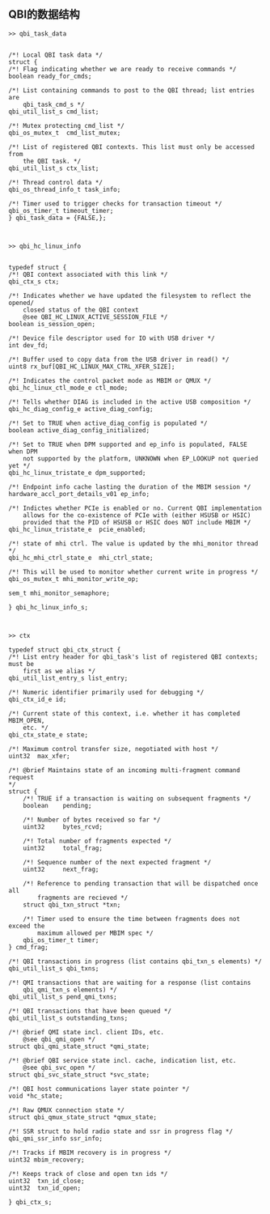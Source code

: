 
## QBI的数据结构

    >> qbi_task_data


    /*! Local QBI task data */
    struct {
    /*! Flag indicating whether we are ready to receive commands */
    boolean ready_for_cmds;

    /*! List containing commands to post to the QBI thread; list entries are
        qbi_task_cmd_s */
    qbi_util_list_s cmd_list;

    /*! Mutex protecting cmd_list */
    qbi_os_mutex_t  cmd_list_mutex;

    /*! List of registered QBI contexts. This list must only be accessed from
        the QBI task. */
    qbi_util_list_s ctx_list;

    /*! Thread control data */
    qbi_os_thread_info_t task_info;

    /*! Timer used to trigger checks for transaction timeout */
    qbi_os_timer_t timeout_timer;
    } qbi_task_data = {FALSE,};



    >> qbi_hc_linux_info


    typedef struct {
    /*! QBI context associated with this link */
    qbi_ctx_s ctx;

    /*! Indicates whether we have updated the filesystem to reflect the opened/
        closed status of the QBI context
        @see QBI_HC_LINUX_ACTIVE_SESSION_FILE */
    boolean is_session_open;

    /*! Device file descriptor used for IO with USB driver */
    int dev_fd;

    /*! Buffer used to copy data from the USB driver in read() */
    uint8 rx_buf[QBI_HC_LINUX_MAX_CTRL_XFER_SIZE];

    /*! Indicates the control packet mode as MBIM or QMUX */
    qbi_hc_linux_ctl_mode_e ctl_mode;

    /*! Tells whether DIAG is included in the active USB composition */
    qbi_hc_diag_config_e active_diag_config;

    /*! Set to TRUE when active_diag_config is populated */
    boolean active_diag_config_initialized;

    /*! Set to TRUE when DPM supported and ep_info is populated, FALSE when DPM
        not supported by the platform, UNKNOWN when EP_LOOKUP not queried yet */
    qbi_hc_linux_tristate_e dpm_supported;

    /*! Endpoint info cache lasting the duration of the MBIM session */
    hardware_accl_port_details_v01 ep_info;

    /*! Indictes whether PCIe is enabled or no. Current QBI implementation
        allows for the co-existence of PCIe with (either HSUSB or HSIC)
        provided that the PID of HSUSB or HSIC does NOT include MBIM */
    qbi_hc_linux_tristate_e  pcie_enabled;

    /*! state of mhi ctrl. The value is updated by the mhi_monitor thread */
    qbi_hc_mhi_ctrl_state_e  mhi_ctrl_state;

    /*! This will be used to monitor whether current write in progress */
    qbi_os_mutex_t mhi_monitor_write_op;

    sem_t mhi_monitor_semaphore;

    } qbi_hc_linux_info_s;



    >> ctx

    typedef struct qbi_ctx_struct {
    /*! List entry header for qbi_task's list of registered QBI contexts; must be
        first as we alias */
    qbi_util_list_entry_s list_entry;

    /*! Numeric identifier primarily used for debugging */
    qbi_ctx_id_e id;

    /*! Current state of this context, i.e. whether it has completed MBIM_OPEN,
        etc. */
    qbi_ctx_state_e state;

    /*! Maximum control transfer size, negotiated with host */
    uint32  max_xfer;

    /*! @brief Maintains state of an incoming multi-fragment command request
    */
    struct {
        /*! TRUE if a transaction is waiting on subsequent fragments */
        boolean    pending;

        /*! Number of bytes received so far */
        uint32     bytes_rcvd;

        /*! Total number of fragments expected */
        uint32     total_frag;

        /*! Sequence number of the next expected fragment */
        uint32     next_frag;

        /*! Reference to pending transaction that will be dispatched once all
            fragments are recieved */
        struct qbi_txn_struct *txn;

        /*! Timer used to ensure the time between fragments does not exceed the
            maximum allowed per MBIM spec */
        qbi_os_timer_t timer;
    } cmd_frag;

    /*! QBI transactions in progress (list contains qbi_txn_s elements) */
    qbi_util_list_s qbi_txns;

    /*! QMI transactions that are waiting for a response (list contains
        qbi_qmi_txn_s elements) */
    qbi_util_list_s pend_qmi_txns;

    /*! QBI transactions that have been queued */
    qbi_util_list_s outstanding_txns;

    /*! @brief QMI state incl. client IDs, etc.
        @see qbi_qmi_open */
    struct qbi_qmi_state_struct *qmi_state;

    /*! @brief QBI service state incl. cache, indication list, etc.
        @see qbi_svc_open */
    struct qbi_svc_state_struct *svc_state;

    /*! QBI host communications layer state pointer */
    void *hc_state;

    /*! Raw QMUX connection state */
    struct qbi_qmux_state_struct *qmux_state;

    /*! SSR struct to hold radio state and ssr in progress flag */
    qbi_qmi_ssr_info ssr_info;

    /*! Tracks if MBIM recovery is in progress */
    uint32 mbim_recovery;

    /*! Keeps track of close and open txn ids */
    uint32  txn_id_close;
    uint32  txn_id_open;

    } qbi_ctx_s;
